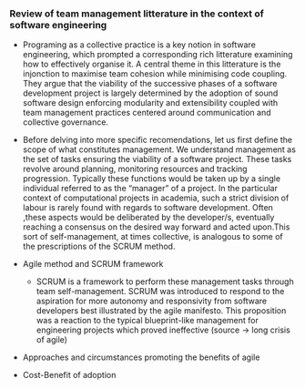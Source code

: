 ### Review of team management litterature in the context of software engineering
- Programing as a collective practice is a key notion in software engineering, which prompted a corresponding rich litterature examining how to effectively organise it. A central theme in this litterature is the injonction to maximise team cohesion while minimising code coupling. They argue that the viability of the successive phases of a software development project is largely determined by the adoption of sound software design enforcing modularity and extensibility coupled with team management practices centered around communication and collective governance.

- Before delving into more specific recomendations, let us first define the scope of what constitutes management. We understand management as the set of tasks ensuring the viability of a software project. These tasks revolve around planning, monitoring resources and tracking progression. Typically these functions would be taken up by a single individual referred to as the “manager” of a project. In the particular context of computational projects in academia, such a strict division of labour is rarely found with regards to software development. Often ,these aspects would be deliberated by the developer/s, eventually reaching a consensus on the desired way forward and acted upon.This sort of self-management, at times collective, is analogous to some of the prescriptions of the SCRUM method. 

- Agile method and SCRUM framework
    - SCRUM is a framework to perform these management tasks through team self-management. SCRUM was introduced to respond to the aspiration for more autonomy and responsivity from software developers best illustrated by the agile manifesto. This proposition was a reaction to the typical blueprint-like management for engineering projects which proved ineffective (source -> long crisis of agile)

- Approaches and circumstances promoting the benefits of agile

- Cost-Benefit of adoption
